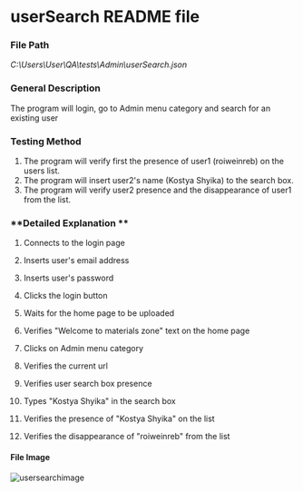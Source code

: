 # userSearch README file

### **File Path**

*C:\Users\User\QA\tests\Admin\userSearch.json*

### **General Description**

The program will login, go to Admin menu category and search for an existing user

### **Testing Method**

1. The program will verify first the presence of user1 (roiweinreb) on the users list.
2. The program will insert user2's name (Kostya Shyika) to the search box.
3. The program will verify user2 presence and the disappearance of user1 from the list.

### **Detailed Explanation **

1. Connects to the login page

2. Inserts user's email address

3. Inserts user's password

4. Clicks the login button

5. Waits for the home page to be uploaded

6. Verifies "Welcome to materials zone" text on the home page

7. Clicks on Admin menu category 

9. Verifies the current url

10. Verifies user search box presence

12. Types "Kostya Shyika" in the search box

14. Verifies the presence of "Kostya Shyika" on the list

15. Verifies the disappearance of "roiweinreb" from the list

#### **File Image** 

![usersearchimage](https://cloud.githubusercontent.com/assets/26378397/24261716/8b6e8820-1000-11e7-98e0-d5fa309124c5.png)
